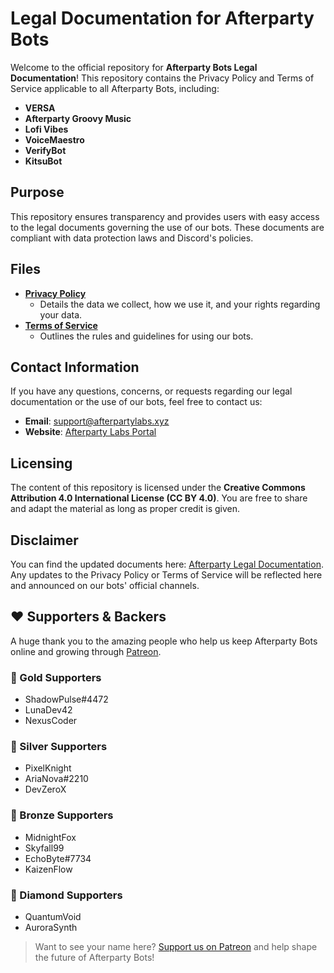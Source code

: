# Legal Documentation for Afterparty Bots

Welcome to the official repository for **Afterparty Bots Legal Documentation**! This repository contains the Privacy Policy and Terms of Service applicable to all Afterparty Bots, including:

* **VERSA**
* **Afterparty Groovy Music**
* **Lofi Vibes**
* **VoiceMaestro**
* **VerifyBot**
* **KitsuBot**

## Purpose

This repository ensures transparency and provides users with easy access to the legal documents governing the use of our bots. These documents are compliant with data protection laws and Discord's policies.

## Files

* **[Privacy Policy](legal/privacy-policy)**
  * Details the data we collect, how we use it, and your rights regarding your data.
* **[Terms of Service](legal/terms-of-service)**
  * Outlines the rules and guidelines for using our bots.

## Contact Information

If you have any questions, concerns, or requests regarding our legal documentation or the use of our bots, feel free to contact us:

* **Email**: [support@afterpartylabs.xyz](mailto:support@afterpartylabs.xyz)
* **Website**: [Afterparty Labs Portal](http://afterpartylabs.xyz)

## Licensing

The content of this repository is licensed under the **Creative Commons Attribution 4.0 International License (CC BY 4.0)**. You are free to share and adapt the material as long as proper credit is given.

## Disclaimer

You can find the updated documents here: [Afterparty Legal Documentation](https://github.com/afteryparty/Afterparty-Legal-Documentation/tree/main/legal). Any updates to the Privacy Policy or Terms of Service will be reflected here and announced on our bots' official channels.



## ❤️ Supporters & Backers

A huge thank you to the amazing people who help us keep Afterparty Bots online and growing through [Patreon](patreon.com/AfterpartyClub).

### 🥇 Gold Supporters
- ShadowPulse#4472
- LunaDev42
- NexusCoder

### 🥈 Silver Supporters
- PixelKnight
- AriaNova#2210
- DevZeroX

### 🥉 Bronze Supporters
- MidnightFox
- Skyfall99
- EchoByte#7734
- KaizenFlow

### 💎 Diamond Supporters
- QuantumVoid
- AuroraSynth

> Want to see your name here? [Support us on Patreon](patreon.com/AfterpartyClub) and help shape the future of Afterparty Bots!
